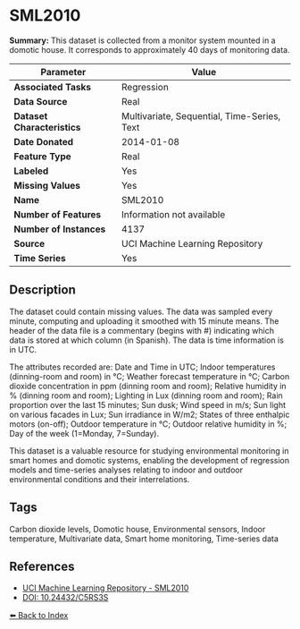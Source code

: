 # SML2010

**Summary:** This dataset is collected from a monitor system mounted in a domotic house. It corresponds to approximately 40 days of monitoring data.

| Parameter | Value |
| --- | --- |
| **Associated Tasks** | Regression |
| **Data Source** | Real |
| **Dataset Characteristics** | Multivariate, Sequential, Time-Series, Text |
| **Date Donated** | 2014-01-08 |
| **Feature Type** | Real |
| **Labeled** | Yes |
| **Missing Values** | Yes |
| **Name** | SML2010 |
| **Number of Features** | Information not available |
| **Number of Instances** | 4137 |
| **Source** | UCI Machine Learning Repository |
| **Time Series** | Yes |

## Description

The dataset could contain missing values. The data was sampled every minute, computing and uploading it smoothed with 15 minute means. The header of the data file is a commentary (begins with #) indicating which data is stored at which column (in Spanish). The data is time information is in UTC.

The attributes recorded are: Date and Time in UTC; Indoor temperatures (dinning-room and room) in °C; Weather forecast temperature in °C; Carbon dioxide concentration in ppm (dinning room and room); Relative humidity in % (dinning room and room); Lighting in Lux (dinning room and room); Rain proportion over the last 15 minutes; Sun dusk; Wind speed in m/s; Sun light on various facades in Lux; Sun irradiance in W/m2; States of three enthalpic motors (on-off); Outdoor temperature in °C; Outdoor relative humidity in %; Day of the week (1=Monday, 7=Sunday).

This dataset is a valuable resource for studying environmental monitoring in smart homes and domotic systems, enabling the development of regression models and time-series analyses relating to indoor and outdoor environmental conditions and their interrelations.

## Tags

Carbon dioxide levels, Domotic house, Environmental sensors, Indoor temperature, Multivariate data, Smart home monitoring, Time-series data

## References

- [UCI Machine Learning Repository - SML2010](https://archive.ics.uci.edu/ml/datasets/SML2010)
- [DOI: 10.24432/C5RS3S](https://doi.org/10.24432/C5RS3S)

[⬅️ Back to Index](../README.md)
